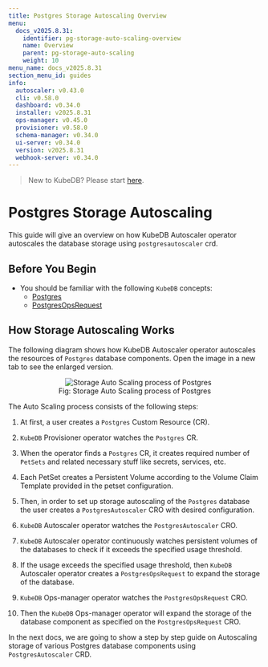 ```yaml
---
title: Postgres Storage Autoscaling Overview
menu:
  docs_v2025.8.31:
    identifier: pg-storage-auto-scaling-overview
    name: Overview
    parent: pg-storage-auto-scaling
    weight: 10
menu_name: docs_v2025.8.31
section_menu_id: guides
info:
  autoscaler: v0.43.0
  cli: v0.58.0
  dashboard: v0.34.0
  installer: v2025.8.31
  ops-manager: v0.45.0
  provisioner: v0.58.0
  schema-manager: v0.34.0
  ui-server: v0.34.0
  version: v2025.8.31
  webhook-server: v0.34.0
---
```


> New to KubeDB? Please start [here](/docs/v2025.8.31/README).

# Postgres Storage Autoscaling

This guide will give an overview on how KubeDB Autoscaler operator autoscales the database storage using `postgresautoscaler` crd.

## Before You Begin

- You should be familiar with the following `KubeDB` concepts:
  - [Postgres](/docs/v2025.8.31/guides/postgres/concepts/postgres)
  - [PostgresOpsRequest](/docs/v2025.8.31/guides/postgres/concepts/opsrequest)

## How Storage Autoscaling Works

The following diagram shows how KubeDB Autoscaler operator autoscales the resources of `Postgres` database components. Open the image in a new tab to see the enlarged version.

<figure align="center">
  <img alt="Storage Auto Scaling process of Postgres" src="/docs/v2025.8.31/images/postgres/pg-storage-process.svg">
<figcaption align="center">Fig: Storage Auto Scaling process of Postgres</figcaption>
</figure>


The Auto Scaling process consists of the following steps:

1. At first, a user creates a `Postgres` Custom Resource (CR).

2. `KubeDB` Provisioner  operator watches the `Postgres` CR.

3. When the operator finds a `Postgres` CR, it creates required number of `PetSets` and related necessary stuff like secrets, services, etc.

4. Each PetSet creates a Persistent Volume according to the Volume Claim Template provided in the petset configuration.

5. Then, in order to set up storage autoscaling of the `Postgres` database the user creates a `PostgresAutoscaler` CRO with desired configuration.

6. `KubeDB` Autoscaler operator watches the `PostgresAutoscaler` CRO.

7. `KubeDB` Autoscaler operator continuously watches persistent volumes of the databases to check if it exceeds the specified usage threshold.
8. If the usage exceeds the specified usage threshold, then `KubeDB` Autoscaler operator creates a `PostgresOpsRequest` to expand the storage of the database. 
   
9. `KubeDB` Ops-manager operator watches the `PostgresOpsRequest` CRO.

10. Then the `KubeDB` Ops-manager operator will expand the storage of the database component as specified on the `PostgresOpsRequest` CRO.

In the next docs, we are going to show a step by step guide on Autoscaling storage of various Postgres database components using `PostgresAutoscaler` CRD.

